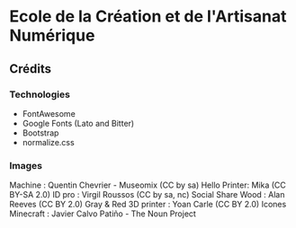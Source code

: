 # Ecole de la Création et de l'Artisanat Numérique


## Crédits 

### Technologies

- FontAwesome 
- Google Fonts (Lato and Bitter) 
- Bootstrap
- normalize.css

###  Images 

Machine : Quentin Chevrier - Museomix (CC by sa)
Hello Printer: Mika (CC BY-SA 2.0)
ID pro : Virgil Roussos (CC by sa, nc)
Social Share Wood : Alan Reeves (CC BY 2.0)
Gray & Red 3D printer : Yoan Carle (CC BY 2.0)
Icones Minecraft : Javier Calvo Patiño - The Noun Project